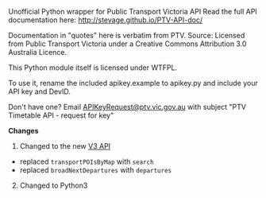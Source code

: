 Unofficial Python wrapper for Public Transport Victoria API
Read the full API documentation here: http://stevage.github.io/PTV-API-doc/

Documentation in "quotes" here is verbatim from PTV.
Source: Licensed from Public Transport Victoria under a Creative Commons Attribution 3.0 Australia Licence.

This Python module itself is licensed under WTFPL.

To use it, rename the included apikey.example to apikey.py and include your API key and DevID.

Don't have one? Email APIKeyRequest@ptv.vic.gov.au with subject "PTV Timetable API - request for key"

**Changes**
1. Changed to the new [V3 API](timetableapi.ptv.vic.gov.au/swagger/ui/index)
* replaced ```transportPOIsByMap``` with ```search```
* replaced ```broadNextDepartures``` with ```departures```
2. Changed to Python3